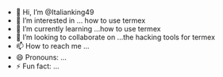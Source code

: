 - 👋 Hi, I’m @Italianking49
- 👀 I’m interested in ... how to use termex
- 🌱 I’m currently learning ...how to use termex
- 💞️ I’m looking to collaborate on ...the hacking tools for termex
- 📫 How to reach me ...
- 😄 Pronouns: ...
- ⚡ Fun fact: ...

<!---
Italianking49/Italianking49 is a ✨ special ✨ repository because its `README.md` (this file) appears on your GitHub profile.
You can click the Preview link to take a look at your changes.
--->
